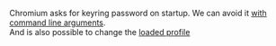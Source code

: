 
Chromium asks for keyring password on startup. We can avoid it [with command line arguments](https://askubuntu.com/a/968149).  
And is also possible to change the [loaded profile](https://superuser.com/a/377195)

